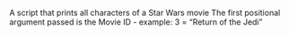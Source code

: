 A script that prints all characters of a Star Wars movie
The first positional argument passed is the Movie ID - example: 3 = “Return of the Jedi”